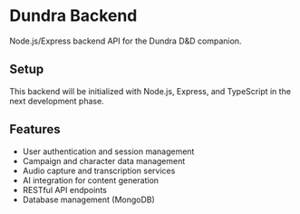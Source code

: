 # Dundra Backend

Node.js/Express backend API for the Dundra D&D companion.

## Setup

This backend will be initialized with Node.js, Express, and TypeScript in the next development phase.

## Features

- User authentication and session management
- Campaign and character data management
- Audio capture and transcription services
- AI integration for content generation
- RESTful API endpoints
- Database management (MongoDB) 
